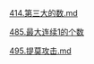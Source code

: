 [414.第三大的数.md](./1.数组/数组的遍历/414.第三大的数.md)

[485.最大连续1的个数](./1.数组/数组的遍历/485.最大连续1的个数.md)

[495.提莫攻击.md](./1.数组/数组的遍历/495.提莫攻击.md)